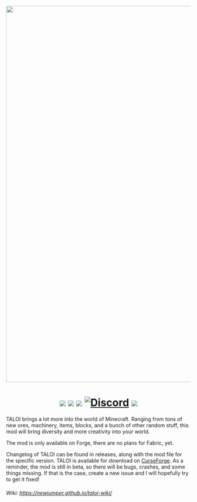 <p align="center"><img src="https://github.com/NewJumper/Thats-A-Lot-Of-Items/blob/mc-1.18.x/src/main/resources/logo_blue_white.png" alt="Logo" width="1024"></p>
<h1 align="center">
  <a href="https://www.curseforge.com/minecraft/mc-mods/thats-a-lot-of-items"><img src="https://img.shields.io/badge/Mod Version-0.18.0-54c3d6"></a>
  <a><img src="https://img.shields.io/badge/Minecraft Ver.-1.18.2-71c46e"></a>
  <a href="https://files.minecraftforge.net/net/minecraftforge/forge/"><img src="https://img.shields.io/badge/Forge Ver.-40.1.30-d68f54"></a>
  <a href="https://discord.gg/vrX8g7PGvg"><img src="https://img.shields.io/discord/631321825439383553?color=4d7591&label=Discord" alt="Discord"></a>
  <a href="https://github.com/NewJumper/Thats-A-Lot-Of-Items/actions/workflows/gradle.yml"><img src="https://github.com/NewJumper/Thats-A-Lot-Of-Items/actions/workflows/gradle.yml/badge.svg"></a>
</h1>

TALOI brings a lot more into the world of Minecraft. Ranging from tons of new ores, machinery, items, blocks, and a bunch of other random stuff, this mod will bring diversity and more creativity into your world.

The mod is only available on Forge, there are no plans for Fabric, yet.

Changelog of TALOI can be found in releases, along with the mod file for the specific version. TALOI is available for download on [CurseForge](https://www.curseforge.com/minecraft/mc-mods/thats-a-lot-of-items). As a reminder, the mod is still in beta, so there will be bugs, crashes, and some things missing. If that is the case, create a new issue and I will hopefully try to get it fixed!

###### *Wiki: https://newjumper.github.io/taloi-wiki/*
